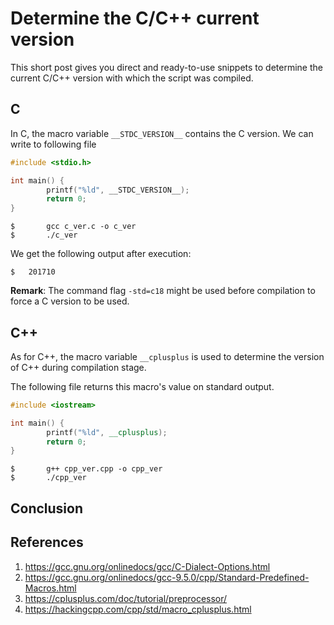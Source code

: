# Determine the C/C++ current version

This short post gives you direct and ready-to-use snippets to determine the current C/C++ version with which the script was compiled.

## C

In C, the macro variable `__STDC_VERSION__` contains the C version. We can write to following file
```c
#include <stdio.h>

int main() {
        printf("%ld", __STDC_VERSION__);
        return 0;
}
```

```shell
$       gcc c_ver.c -o c_ver
$       ./c_ver
```

We get the following output after execution:
```shell
$   201710
```

**Remark**: The command flag `-std=c18` might be used before compilation to force a C version to be used.

## C++

As for C++, the macro variable `__cplusplus` is used to determine the version of C++ during compilation stage.

The following file returns this macro's value on standard output.

```cpp
#include <iostream>

int main() {
        printf("%ld", __cplusplus);
        return 0;
}
```

```shell
$       g++ cpp_ver.cpp -o cpp_ver
$       ./cpp_ver
```


## Conclusion


## References

1. https://gcc.gnu.org/onlinedocs/gcc/C-Dialect-Options.html
2. https://gcc.gnu.org/onlinedocs/gcc-9.5.0/cpp/Standard-Predefined-Macros.html
3. https://cplusplus.com/doc/tutorial/preprocessor/
4. https://hackingcpp.com/cpp/std/macro_cplusplus.html
